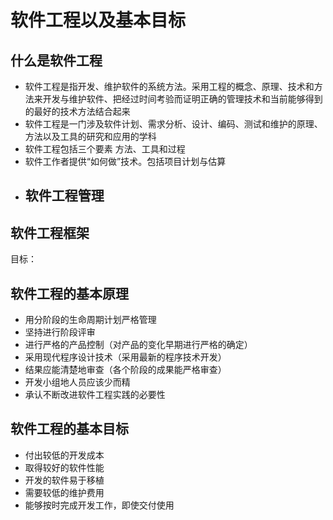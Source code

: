 # 软件工程以及基本目标



## 什么是软件工程

- 软件工程是指开发、维护软件的系统方法。采用工程的概念、原理、技术和方法来开发与维护软件、把经过时间考验而证明正确的管理技术和当前能够得到的最好的技术方法结合起来
- 软件工程是一门涉及软件计划、需求分析、设计、编码、测试和维护的原理、方法以及工具的研究和应用的学科
- 软件工程包括三个要素 方法、工具和过程
- 软件工作者提供“如何做”技术。包括项目计划与估算
- 软件工程管理
  - 



## 软件工程框架

目标：



## 软件工程的基本原理

- 用分阶段的生命周期计划严格管理
- 坚持进行阶段评审
- 进行严格的产品控制（对产品的变化早期进行严格的确定）
- 采用现代程序设计技术（采用最新的程序技术开发）
- 结果应能清楚地审查（各个阶段的成果能严格审查）
- 开发小组地人员应该少而精
- 承认不断改进软件工程实践的必要性



## 软件工程的基本目标

- 付出较低的开发成本
- 取得较好的软件性能
- 开发的软件易于移植
- 需要较低的维护费用
- 能够按时完成开发工作，即使交付使用